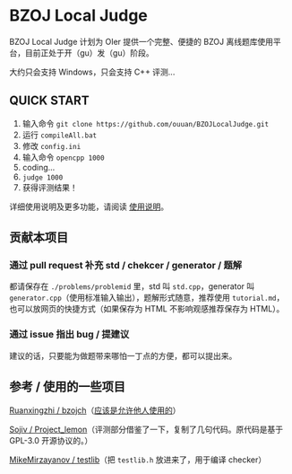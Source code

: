 # BZOJ Local Judge

BZOJ Local Judge 计划为 OIer 提供一个完整、便捷的 BZOJ 离线题库使用平台，目前正处于开（gu）发（gu）阶段。

大约只会支持 Windows，只会支持 C++ 评测...

## QUICK START

1. 输入命令 `git clone https://github.com/ouuan/BZOJLocalJudge.git`
2. 运行 `compileAll.bat`
3. 修改 `config.ini`
4. 输入命令 `opencpp 1000`
5. coding...
6. `judge 1000`
7. 获得评测结果！

详细使用说明及更多功能，请阅读 [使用说明](GUIDEBOOK.md)。

## 贡献本项目

### 通过 pull request 补充 std / chekcer / generator / 题解

都请保存在 `./problems/problemid` 里，std 叫 `std.cpp`，generator 叫 `generator.cpp`（使用标准输入输出），题解形式随意，推荐使用 `tutorial.md`，也可以放网页的快捷方式（如果保存为 HTML 不影响观感推荐保存为 HTML）。

### 通过 issue 指出 bug / 提建议

建议的话，只要能为做题带来哪怕一丁点的方便，都可以提出来。

## 参考 / 使用的一些项目

[Ruanxingzhi / bzojch](https://github.com/Ruanxingzhi/bzojch)（[应该是允许他人使用的](https://github.com/Ruanxingzhi/bzojch/issues/2)）

[Sojiv / Project_lemon](https://github.com/Sojiv/Project_lemon)（评测部分借鉴了一下，复制了几句代码。原代码是基于 GPL-3.0 开源协议的。）

[MikeMirzayanov / testlib](https://github.com/MikeMirzayanov/testlib)（把 `testlib.h` 放进来了，用于编译 checker）